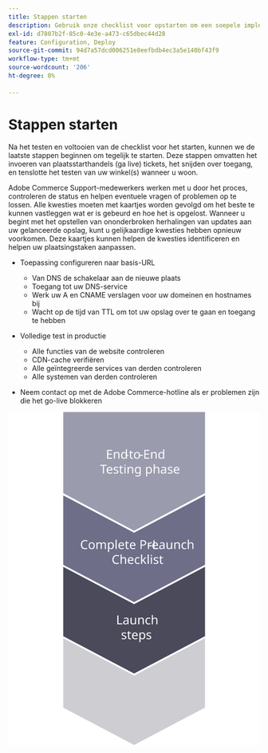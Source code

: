 ```yaml
---
title: Stappen starten
description: Gebruik onze checklist voor opstarten om een soepele implementatie van de Adobe Commerce-site te garanderen.
exl-id: d7807b2f-85c0-4e3e-a473-c65dbec44d28
feature: Configuration, Deploy
source-git-commit: 94d7a57dcd006251e8eefbdb4ec3a5e140bf43f9
workflow-type: tm+mt
source-wordcount: '206'
ht-degree: 0%

---
```


# Stappen starten

Na het testen en voltooien van de checklist voor het starten, kunnen we de laatste stappen beginnen om tegelijk te starten. Deze stappen omvatten het invoeren van plaatsstarthandels (ga live) tickets, het snijden over toegang, en tenslotte het testen van uw winkel(s) wanneer u woon.

Adobe Commerce Support-medewerkers werken met u door het proces, controleren de status en helpen eventuele vragen of problemen op te lossen. Alle kwesties moeten met kaartjes worden gevolgd om het beste te kunnen vastleggen wat er is gebeurd en hoe het is opgelost. Wanneer u begint met het opstellen van ononderbroken herhalingen van updates aan uw gelanceerde opslag, kunt u gelijkaardige kwesties hebben opnieuw voorkomen. Deze kaartjes kunnen helpen de kwesties identificeren en helpen uw plaatsingstaken aanpassen.

- Toepassing configureren naar basis-URL
   - Van DNS de schakelaar aan de nieuwe plaats
   - Toegang tot uw DNS-service
   - Werk uw A en CNAME verslagen voor uw domeinen en hostnames bij
   - Wacht op de tijd van TTL om tot uw opslag over te gaan en toegang te hebben

- Volledige test in productie
   - Alle functies van de website controleren
   - CDN-cache verifiëren
   - Alle geïntegreerde services van derden controleren
   - Alle systemen van derden controleren

- Neem contact op met de Adobe Commerce-hotline als er problemen zijn die het go-live blokkeren

![Diagram van fase 3 van het startproces](../../assets/playbooks/launch-steps-3.svg)
